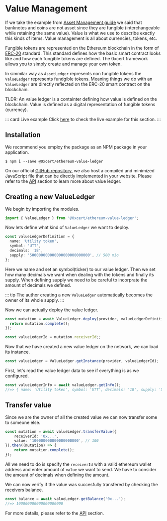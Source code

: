 # Value Management

If we take the example from [Asset Management guide]() we said that banknotes and coins are not asset since they are fungible (interchangeable while retaining the same value). Value is what we use to describe exactly this kinds of items. Value management is all about currencies, tokens, etc. 

Fungible tokens are represented on the Ethereum blockchain in the form of [ERC-20](https://eips.ethereum.org/EIPS/eip-20) standard. This standard defines how the basic smart contract looks like and how each fungible tokens are defined. The 0xcert framework allows you to simply create and manage your own token.

In simmilar way as `AssetLedger` represents non fungible tokens the `ValueLedger` represents fundgible tokens. Meaning things we do with an `ValueLedger` are directly reflected on the ERC-20 smart contract on the blockchain.

TLDR: An value ledger is a containter defining how value is defined on the blockchain. Value is defined as a digital representation of fungible tokens (currency).

::: card Live example
Click [here](https://codesandbox.io/s/github/0xcert/example-value-management?module=%2FREADME.md) to check the live example for this section.
:::

## Installation

We recommend you employ the package as an NPM package in your application.

```ell
$ npm i --save @0xcert/ethereum-value-ledger
```

On our official [GitHub repository](https://github.com/0xcert/framework), we also host a compiled and minimized JavaScript file that can be directly implemented in your website. Please refer to the [API](/api/core.html) section to learn more about value ledger.

## Creating a new ValueLedger

We begin by importing the modules.

```ts
import { ValueLedger } from '@0xcert/ethereum-value-ledger';
```

Now lets define what kind of `ValueLedger` we want to deploy.

```ts
const valueLedgerDefinition = {
  name: 'Utility token',
  symbol: 'UTT',
  decimals: '18',
  supply: '500000000000000000000000000', // 500 mio
};
```

Here we name and set an symbol(ticker) to our value ledger. Then we set how many decimals we want when dealing with the tokens and finally its supply. When defining supply we need to be careful to incorprate the amount of decimals we defined.

::: tip
The author creating a new `ValueLedger` automatically becomes the owner of its whole supply.
:::

Now we can actually deploy the value ledger.

```ts
const mutation = await ValueLedger.deploy(provider, valueLedgerDefinition).then((mutation) => {
  return mutation.complete();
});

const valueLedgerId = mutation.receiverId;;
```

Now that we have created a new value ledger on the network, we can load its instance.

```ts
const valueLedger = ValueLedger.getInstance(provider, valueLedgerId);
```

First, let's read the value ledger data to see if everything is as we configured.

```ts
const valueLedgerInfo = await valueLedger.getInfo();
//=> { name: 'Utility token', symbol: 'UTT', decimals: '18', supply: '500000000000000000000000000' }
```

## Transfer value

Since we are the owner of all the created value we can now transfer some to someone else.

```ts
const mutation = await valueLedger.transferValue({
    receiverId: '0x...',
    value: '100000000000000000000', // 100
}).then((mutation) => {
    return mutation.complete();
});
```

All we need to do is specify the `receiverId` with a valid ethereum wallet address and enter amount of `value` we want to send. We have to consider the amount of decimals when defining the amount.

We can now verify if the value was succesfully transfered by checking the receivers balance.

```ts
const balance = await valueLedger.getBalance('0x...');
//=> 100000000000000000000
```

For more details, please refer to the [API](/api/core.html) section.
